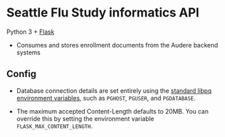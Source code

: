 # Seattle Flu Study informatics API

Python 3 + [Flask](http://flask.pocoo.org)

* Consumes and stores enrollment documents from the Audere backend systems


## Config

* Database connection details are set entirely using the [standard libpq
  environment variables](https://www.postgresql.org/docs/current/libpq-envars.html),
  such as `PGHOST`, `PGUSER`, and `PGDATABASE`.

* The maximum accepted Content-Length defaults to 20MB.  You can override this
  by setting the environment variable `FLASK_MAX_CONTENT_LENGTH`.
